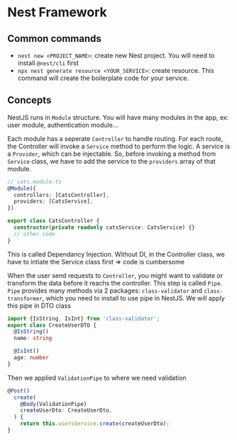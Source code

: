 # Nest Framework

## Common commands

- `nest new <PROJECT_NAME>`: create new Nest project. You will need to install `@nest/cli` first
- `npx nest generate resource <YOUR_SERVICE>`: create resource. This command will create the boilerplate code for your service.

## Concepts

NestJS runs in `Module` structure. You will have many modules in the app, ex: user module, authentication module...

Each module has a seperate `Controller` to handle routing. For each route, the Controller will invoke a `Service` method to perform the logic. A service is a `Provider`, which can be injectable. So, before invoking a method from `Service` class, we have to add the service to the `providers` array of that module. 

```ts
// cats.module.ts
@Module({
  controllers: [CatsController],
  providers: [CatsService],
})

export class CatsController {
  constructor(private readonly catsService: CatsService) {}
  // other code
}
```

This is called Dependancy Injection. Without DI, in the Controller class, we have to intiate the Service class first => code is cumbersome

When the user send requests to `Controller`, you might want to validate or transform the data before it reachs the controller. This step is called `Pipe`. `Pipe` provides many methods via 2 packages: `class-validator` and `class-transformer`, which you need to install to use pipe in NestJS. We will apply this pipe in DTO class

```ts
import {IsString, IsInt} from 'class-validator';
export class CreateUserDTO {
  @IsString()
  name: string

  @IsInt()
  age: number
}
```

Then we applied `ValidationPipe` to where we need validation

```ts
@Post()
  create(
    @Body(ValidationPipe)
    createUserDto: CreateUserDto,
  ) {
    return this.usersService.create(createUserDto);
}
```

